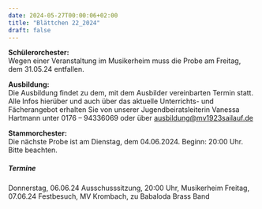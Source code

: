 ```yaml
---
date: 2024-05-27T00:00:06+02:00
title: "Blättchen 22_2024"
draft: false
---
```



**Schülerorchester:**  
Wegen einer Veranstaltung im Musikerheim muss die Probe am Freitag, dem 31.05.24 entfallen.


**Ausbildung:**  
Die Ausbildung findet zu dem, mit dem Ausbilder vereinbarten Termin statt.
Alle Infos hierüber und auch über das aktuelle Unterrichts- und Fächerangebot erhalten Sie von unserer Jugendbeiratsleiterin Vanessa Hartmann unter 0176 – 94336069 oder 
über 
ausbildung@mv1923sailauf.de


**Stammorchester:**  
Die nächste Probe ist am Dienstag, dem 04.06.2024. Beginn: 20:00 Uhr. Bitte beachten.


##### Termine  
Donnerstag, 06.06.24 Ausschusssitzung, 20:00 Uhr, Musikerheim
Freitag, 07.06.24 Festbesuch, MV Krombach, zu Babaloda Brass Band
